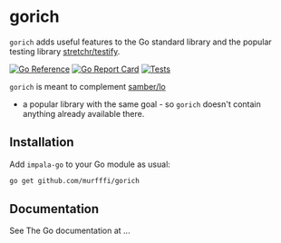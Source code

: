 # gorich

`gorich` adds useful features to the Go standard library and the popular testing
library [stretchr/testify](https://github.com/stretchr/testify).

[![Go Reference](https://pkg.go.dev/badge/github.com/murfffi/gorich.svg)](https://pkg.go.dev/github.com/murfffi/gorich)
[![Go Report Card](https://goreportcard.com/badge/github.com/murfffi/gorich)](https://goreportcard.com/report/github.com/murfffi/gorich)
[![Tests](https://github.com/murfffi/gorich/actions/workflows/ci.yml/badge.svg)](https://coveralls.io/github/murfffi/gorich)

`gorich` is meant to complement [samber/lo](https://github.com/samber/lo)

- a popular library with the same goal - so `gorich` doesn't contain anything already available there.

## Installation

Add `impala-go` to your Go module as usual:

```bash
go get github.com/murfffi/gorich
```

## Documentation

See The Go documentation at ...
